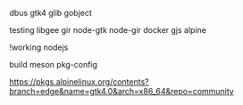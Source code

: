 
dbus
gtk4
glib
gobject

testing
libgee
gir
node-gtk
node-gir
docker
gjs
alpine

!working 
nodejs

build
meson
pkg-config

https://pkgs.alpinelinux.org/contents?branch=edge&name=gtk4.0&arch=x86_64&repo=community
